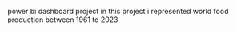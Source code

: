 power bi dashboard project
in this project i represented world food production between 1961 to 2023
